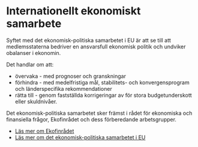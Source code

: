# Internationellt ekonomiskt samarbete

Syftet med det ekonomisk-politiska samarbetet i EU är att se till att medlemsstaterna bedriver en ansvarsfull ekonomisk politik och undviker obalanser i ekonomin.

Det handlar om att:

* övervaka - med prognoser och granskningar
* förhindra - med medelfristiga mål, stabilitets- och konvergensprogram och länderspecifika rekommendationer
* rätta till - genom fastställda korrigeringar av för stora budgetunderskott eller skuldnivåer.

Det ekonomisk-politiska samarbetet sker främst i rådet för ekonomiska och finansiella frågor, Ekofinrådet och dess förberedande arbetsgrupper.

* [Läs mer om Ekofinrådet](http://www.consilium.europa.eu/sv/council-eu/configurations/ecofin/)
* [Läs mer om det ekonomisk-politiska samarbetet i EU](http://ec.europa.eu/economy_finance/economic_governance/index_en.htm)
